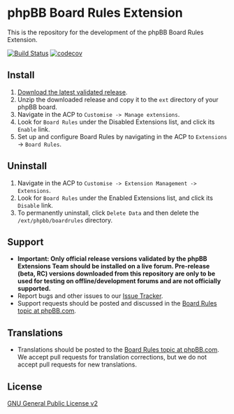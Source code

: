 # phpBB Board Rules Extension

This is the repository for the development of the phpBB Board Rules Extension.

[![Build Status](https://github.com/phpbb-extensions/boardrules/actions/workflows/tests.yml/badge.svg)](https://github.com/phpbb-extensions/boardrules/actions)
[![codecov](https://codecov.io/gh/phpbb-extensions/boardrules/graph/badge.svg?token=YetAXFXZyQ)](https://codecov.io/gh/phpbb-extensions/boardrules)

## Install

1. [Download the latest validated release](https://www.phpbb.com/customise/db/extension/boardrules/).
2. Unzip the downloaded release and copy it to the `ext` directory of your phpBB board.
3. Navigate in the ACP to `Customise -> Manage extensions`.
4. Look for `Board Rules` under the Disabled Extensions list, and click its `Enable` link.
5. Set up and configure Board Rules by navigating in the ACP to `Extensions` -> `Board Rules`.

## Uninstall

1. Navigate in the ACP to `Customise -> Extension Management -> Extensions`.
2. Look for `Board Rules` under the Enabled Extensions list, and click its `Disable` link.
3. To permanently uninstall, click `Delete Data` and then delete the `/ext/phpbb/boardrules` directory.

## Support

* **Important: Only official release versions validated by the phpBB Extensions Team should be installed on a live forum. Pre-release (beta, RC) versions downloaded from this repository are only to be used for testing on offline/development forums and are not officially supported.**
* Report bugs and other issues to our [Issue Tracker](https://github.com/phpbb-extensions/boardrules/issues).
* Support requests should be posted and discussed in the [Board Rules topic at phpBB.com](https://www.phpbb.com/customise/db/extension/boardrules/support).

## Translations

* Translations should be posted to the [Board Rules topic at phpBB.com](https://www.phpbb.com/customise/db/extension/boardrules/support/topic/130746). We accept pull requests for translation corrections, but we do not accept pull requests for new translations.

## License
[GNU General Public License v2](https://opensource.org/licenses/GPL-2.0)
